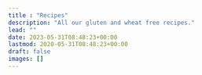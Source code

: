 ```yaml
---
title : "Recipes"
description: "All our gluten and wheat free recipes."
lead: ""
date: 2023-05-31T08:48:23+00:00
lastmod: 2020-05-31T08:48:23+00:00
draft: false
images: []
---
```

